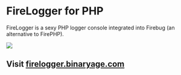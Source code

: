 # FireLogger for PHP

FireLogger is a sexy PHP logger console integrated into Firebug (an alternative to FirePHP).

<a href="http://firelogger.binaryage.com/php"><img src="http://firelogger.binaryage.com/shared/img/firelogger4php-mainshot.png"></a>

## Visit [firelogger.binaryage.com](http://firelogger.binaryage.com)